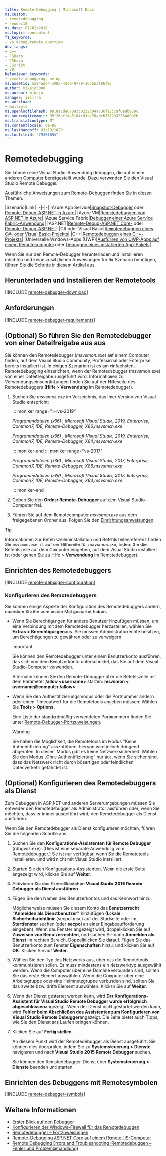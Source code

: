 ```yaml
---
title: Remote-Debugging | Microsoft Docs
ms.custom:
- remotedebugging
- seodec18
ms.date: 07/02/2018
ms.topic: conceptual
f1_keywords:
- vs.debug.remote.overview
dev_langs:
- C++
- FSharp
- CSharp
- JScript
- VB
helpviewer_keywords:
- remote debugging, setup
ms.assetid: 5a94ad64-100d-43ca-9779-16cb5af86f97
author: mikejo5000
ms.author: mikejo
manager: jillfra
ms.workload:
- multiple
ms.openlocfilehash: 9918a2de67693c0232c94a736f12c7af0a0b959c
ms.sourcegitcommit: 95f26af1da51d4c83ae78adcb7372b32364d8a2b
ms.translationtype: MT
ms.contentlocale: de-DE
ms.lasthandoff: 03/13/2020
ms.locfileid: "79301056"
---
```

# <a name="remote-debugging"></a>Remotedebugging
Sie können eine Visual Studio-Anwendung debuggen, die auf einem anderen Computer bereitgestellt wurde. Dazu verwenden Sie den Visual Studio Remote Debugger.

Ausführliche Anweisungen zum Remote-Debuggen finden Sie in diesen Themen.

|Szenario|Link|
|-|-|-|
|Azure App Service|[Snapshot-Debugger](../debugger/debug-live-azure-applications.md) oder [Remote-Debug-ASP.NET in Azure](../debugger/remote-debugging-azure.md)|
|Azure VM|[Remotedebuggen von ASP.NET in Azure](../debugger/remote-debugging-azure.md)|
|Azure Service Fabric|[Debuggen einer Azure Service Fabric-Anwendung](/azure/service-fabric/service-fabric-debugging-your-application#debug-a-remote-service-fabric-application)|
|ASP.NET|[Remote-Debug-ASP.NET Core-](../debugger/remote-debugging-aspnet-on-a-remote-iis-computer.md) oder [Remote-Debug-ASP.NET](../debugger/remote-debugging-aspnet-on-a-remote-iis-7-5-computer.md)|
|C# oder Visual Basic|[Remotedebuggen eines C#- oder Visual Basic-Projekts](../debugger/remote-debugging-csharp.md)|
|C++|[Remotedebuggen eines C++-Projekts](../debugger/remote-debugging-cpp.md)|
|Universelle Windows-Apps (UWP)|[Ausführen von UWP-Apps auf einem Remotecomputer](../debugger/run-windows-store-apps-on-a-remote-machine.md) oder [Debuggen eines installierten App-Pakets](../debugger/debug-installed-app-package.md)|

Wenn Sie nur den Remote-Debugger herunterladen und installieren möchten und keine zusätzlichen Anweisungen für Ihr Szenario benötigen, führen Sie die Schritte in diesem Artikel aus.

## <a name="download-and-install-the-remote-tools"></a>Herunterladen und Installieren der Remotetools

[!INCLUDE [remote-debugger-download](../debugger/includes/remote-debugger-download.md)]

## <a name="requirements"></a><a name="requirements_msvsmon"></a>Anforderungen

[!INCLUDE [remote-debugger-requirements](../debugger/includes/remote-debugger-requirements.md)]

## <a name="optional-to-run-the-remote-debugger-from-a-file-share"></a><a name="fileshare_msvsmon"></a>(Optional) So führen Sie den Remotedebugger von einer Dateifreigabe aus aus

Sie können den Remotedebugger (*msvsmon.exe*) auf einem Computer finden, auf dem Visual Studio Community, Professional oder Enterprise bereits installiert ist. In einigen Szenarien ist es am einfachsten, Remotedebugging einzurichten, wenn der Remotedebugger (msvsmon.exe) von einer Dateifreigabe ausgeführt wird. Informationen zu Verwendungseinschränkungen finden Sie auf der Hilfeseite des Remotedebuggers **(Hilfe > Verwendung** im Remotedebugger).

1. Suchen Sie *msvsmon.exe* im Verzeichnis, das Ihrer Version von Visual Studio entspricht:

   ::: moniker range=">=vs-2019"

   *Programmdateien (x86) , Microsoft Visual Studio, 2019, Enterprise, Common7, IDE, Remote-Debugger, X86,msvsmon.exe*

   *Programmdateien (x86) , Microsoft Visual Studio, 2019, Enterprise, Common7, IDE, Remote-Debugger, X64,msvsmon.exe*

   ::: moniker-end
   ::: moniker range="vs-2017"

   *Programmdateien (x86) , Microsoft Visual Studio, 2017, Enterprise, Common7, IDE, Remote-Debugger, X86,msvsmon.exe*

   *Programmdateien (x86) , Microsoft Visual Studio, 2017, Enterprise, Common7, IDE, Remote-Debugger, X64,msvsmon.exe*

   ::: moniker-end

2. Geben Sie den **Ordner Remote-Debugger** auf dem Visual Studio-Computer frei.

3. Führen Sie auf dem Remotecomputer *msvsmon.exe* aus dem freigegebenen Ordner aus. Folgen Sie den [Einrichtungsanweisungen](#bkmk_setup).

> [!TIP]
> Informationen zur Befehlszeileninstallation und Befehlszeilenreferenz finden Sie ``msvsmon.exe /?`` auf der Hilfeseite für *msvsmon.exe,* indem Sie die Befehlszeile auf dem Computer eingeben, auf dem Visual Studio installiert ist (oder gehen Sie zu Hilfe > **Verwendung** im Remotedebugger).

## <a name="set-up-the-remote-debugger"></a><a name="bkmk_setup"></a>Einrichten des Remotedebuggers

[!INCLUDE [remote-debugger-configuration](../debugger/includes/remote-debugger-configuration.md)]

### <a name="configure-the-remote-debugger"></a><a name="configure_msvsmon"></a>Konfigurieren des Remotedebuggers
Sie können einige Aspekte der Konfiguration des Remotedebuggers ändern, nachdem Sie ihn zum ersten Mal gestartet haben.

- Wenn Sie Berechtigungen für andere Benutzer hinzufügen müssen, um eine Verbindung mit dem Remotedebugger herzustellen, wählen Sie **Extras > Berechtigungen**aus. Sie müssen Administratorrechte besitzen, um Berechtigungen zu gewähren oder zu verweigern.

     > [!IMPORTANT]
     > Sie können den Remotedebugger unter einem Benutzerkonto ausführen, das sich von dem Benutzerkonto unterscheidet, das Sie auf dem Visual Studio-Computer verwenden.

     Alternativ können Sie den Remote-Debugger über die Befehlszeile mit dem Parameter **/allow \<username>** starten: **msvsmon \< username@computer /allow>**.

- Wenn Sie den Authentifizierungsmodus oder die Portnummer ändern oder einen Timeoutwert für die Remotetools angeben müssen: Wählen Sie **Tools > Options**.

     Eine Liste der standardmäßig verwendeten Portnummern finden Sie unter [Remote-Debugger-Portzuweisungen](../debugger/remote-debugger-port-assignments.md).

     > [!WARNING]
     > Sie haben die Möglichkeit, die Remotetools im Modus "Keine Authentifizierung" auszuführen, hiervon wird jedoch dringend abgeraten. In diesem Modus gibt es keine Netzwerksicherheit. Wählen Sie den Modus „Ohne Authentifizierung“ nur aus, wenn Sie sicher sind, dass das Netzwerk nicht durch bösartigen oder feindlichen Datenverkehr gefährdet ist.

## <a name="optional-configure-the-remote-debugger-as-a-service"></a><a name="bkmk_configureService"></a>(Optional) Konfigurieren des Remotedebuggers als Dienst
Zum Debuggen in ASP.NET und anderen Serverumgebungen müssen Sie entweder den Remotedebugger als Administrator ausführen oder, wenn Sie möchten, dass er immer ausgeführt wird, den Remotedebugger als Dienst ausführen.

 Wenn Sie den Remotedebugger als Dienst konfigurieren möchten, führen Sie die folgenden Schritte aus.

1. Suchen Sie den **Konfigurations-Assistenten für Remote Debugger** (rdbgwiz.exe). (Dies ist eine separate Anwendung vom Remotedebugger.) Sie ist nur verfügbar, wenn Sie die Remotetools installieren. und wird nicht mit Visual Studio installiert.

2. Starten Sie den Konfigurations-Assistenten. Wenn die erste Seite angezeigt wird, klicken Sie auf **Weiter**.

3. Aktivieren Sie das Kontrollkästchen **Visual Studio 2015 Remote Debugger als Dienst ausführen** .

4. Fügen Sie den Namen des Benutzerkontos und das Kennwort hinzu.

    Möglicherweise müssen Sie diesem Konto das **Benutzerrecht "Anmelden als Dienstbenutzer"** hinzufügen **(Lokale Sicherheitsrichtlinie** (secpol.msc) auf der Startseite oder im **Startfenster** suchen (oder **secpol** an einer Eingabeaufforderung eingeben). Wenn das Fenster angezeigt wird, doppelklicken Sie auf **Zuweisen von Benutzerrechten**, und suchen Sie dann **Anmelden als Dienst** im rechten Bereich. Doppelklicken Sie darauf. Fügen Sie das Benutzerkonto zum Fenster **Eigenschaften** hinzu, und klicken Sie auf **OK**. Klicken Sie auf **Weiter**.

5. Wählen Sie den Typ des Netzwerks aus, über das die Remotetools kommunizieren sollen. Es muss mindestens ein Netzwerktyp ausgewählt werden. Wenn die Computer über eine Domäne verbunden sind, sollten Sie das erste Element auswählen. Wenn die Computer über eine Arbeitsgruppe oder eine Heimnetzgruppe verbunden sind, sollten Sie das zweite bzw. dritte Element auswählen. Klicken Sie auf **Weiter**.

6. Wenn der Dienst gestartet werden kann, wird **Der Konfigurations-Assistent für Visual Studio Remote Debugger wurde erfolgreich abgeschlossen**angezeigt. Wenn der Dienst nicht gestartet werden kann, wird **Fehler beim Abschließen des Assistenten zum Konfigurieren von Visual Studio Remote Debugger**angezeigt. Die Seite bietet auch Tipps, wie Sie den Dienst ans Laufen bringen können.

7. Klicken Sie auf **Fertig stellen**.

   An diesem Punkt wird der Remotedebugger als Dienst ausgeführt. Sie können dies überprüfen, indem Sie zu **Systemsteuerung > Dienste** navigieren und nach **Visual Studio 2015 Remote Debugger** suchen.

   Sie können den Remotedebugger-Dienst über **Systemsteuerung > Dienste** beenden und starten.

## <a name="set-up-debugging-with-remote-symbols"></a>Einrichten des Debuggens mit Remotesymbolen

[!INCLUDE [remote-debugger-symbols](../debugger/includes/remote-debugger-symbols.md)]

## <a name="see-also"></a>Weitere Informationen

- [Erster Blick auf den Debugger](../debugger/debugger-feature-tour.md)
- [Konfigurieren der Windows-Firewall für das Remotedebuggen](../debugger/configure-the-windows-firewall-for-remote-debugging.md)
- [Remotedebugger – Portzuweisungen](../debugger/remote-debugger-port-assignments.md)
- [Remote-Debugging ASP.NET Core auf einem Remote-IIS-Computer](../debugger/remote-debugging-aspnet-on-a-remote-iis-computer.md)
- [Remote Debugging Errors and Troubleshooting (Remotedebuggen – Fehler und Problembehandlung)](../debugger/remote-debugging-errors-and-troubleshooting.md)